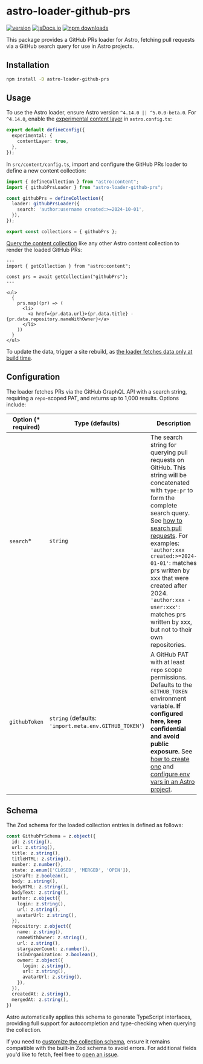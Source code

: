 # astro-loader-github-prs

[![version][version-badge]][version-link]
[![jsDocs.io][jsdocs-src]][jsdocs-href]
[![npm downloads][npm-downloads-src]][npm-downloads-href]

This package provides a GitHub PRs loader for Astro, fetching pull requests via a GitHub search query for use in Astro projects.

## Installation

```sh
npm install -D astro-loader-github-prs
```

## Usage

To use the Astro loader, ensure Astro version `^4.14.0 || ^5.0.0-beta.0`. For `^4.14.0`, enable the [experimental content layer](https://docs.astro.build/en/reference/configuration-reference/#experimentalcontentlayer) in `astro.config.ts`:

```ts
export default defineConfig({
  experimental: {
    contentLayer: true,
  },
});
```

In `src/content/config.ts`, import and configure the GitHub PRs loader to define a new content collection:

```ts
import { defineCollection } from "astro:content";
import { githubPrsLoader } from "astro-loader-github-prs";

const githubPrs = defineCollection({
  loader: githubPrsLoader({
    search: 'author:username created:>=2024-10-01',
  }),
});

export const collections = { githubPrs };
```

[Query the content collection](https://5-0-0-beta.docs.astro.build/en/guides/content-collections/#querying-collections) like any other Astro content collection to render the loaded GitHub PRs:

```astro
---
import { getCollection } from "astro:content";

const prs = await getCollection("githubPrs");
---

<ul>
  {
    prs.map((pr) => (
      <li>
        <a href={pr.data.url}>{pr.data.title} - {pr.data.repository.nameWithOwner}</a>
      </li>
    ))
  }
</ul>
```

To update the data, trigger a site rebuild, as [the loader fetches data only at build time](https://5-0-0-beta.docs.astro.build/en/reference/content-loader-reference/#object-loaders).

## Configuration

The loader fetches PRs via the GitHub GraphQL API with a search string, requiring a `repo`-scoped PAT, and returns up to 1,000 results. Options include:

| Option (* required) | Type (defaults)                                       | Description                                                                                                                                                                                                                                                                                                                                                                                                                                                                                                 |
| ------------------- | ----------------------------------------------------- | ----------------------------------------------------------------------------------------------------------------------------------------------------------------------------------------------------------------------------------------------------------------------------------------------------------------------------------------------------------------------------------------------------------------------------------------------------------------------------------------------------------- |
| `search`*           | `string`                                              | The search string for querying pull requests on GitHub. This string will be concatenated with `type:pr` to form the complete search query. See [how to search pull requests](https://docs.github.com/en/search-github/searching-on-github/searching-issues-and-pull-requests). For examples:<br>`'author:xxx created:>=2024-01-01'`: matches prs written by xxx that were created after 2024.<br>`'author:xxx -user:xxx'`: matches prs written by xxx, but not to their own repositories.                   |
| `githubToken`       | `string` (defaults: `'import.meta.env.GITHUB_TOKEN'`) | A GitHub PAT with at least `repo` scope permissions. Defaults to the `GITHUB_TOKEN` environment variable. **If configured here, keep confidential and avoid public exposure.** See [how to create one](https://docs.github.com/en/authentication/keeping-your-account-and-data-secure/managing-your-personal-access-tokens#creating-a-personal-access-token-classic) and [configure env vars in an Astro project](https://docs.astro.build/en/guides/environment-variables/#setting-environment-variables). |


## Schema

The Zod schema for the loaded collection entries is defined as follows:

```ts
const GithubPrSchema = z.object({
  id: z.string(),
  url: z.string(),
  title: z.string(),
  titleHTML: z.string(),
  number: z.number(),
  state: z.enum(['CLOSED', 'MERGED', 'OPEN']),
  isDraft: z.boolean(),
  body: z.string(),
  bodyHTML: z.string(),
  bodyText: z.string(),
  author: z.object({
    login: z.string(),
    url: z.string(),
    avatarUrl: z.string(),
  }),
  repository: z.object({
    name: z.string(),
    nameWithOwner: z.string(),
    url: z.string(),
    stargazerCount: z.number(),
    isInOrganization: z.boolean(),
    owner: z.object({
      login: z.string(),
      url: z.string(),
      avatarUrl: z.string(),
    }),
  }),
  createdAt: z.string(),
  mergedAt: z.string(),
})
```

Astro automatically applies this schema to generate TypeScript interfaces, providing full support for autocompletion and type-checking when querying the collection.

If you need to [customize the collection schema](https://5-0-0-beta.docs.astro.build/en/guides/content-collections/#defining-the-collection-schema), ensure it remains compatible with the built-in Zod schema to avoid errors. For additional fields you'd like to fetch, feel free to [open an issue](https://github.com/lin-stephanie/astro-loaders/issues).


[version-badge]: https://img.shields.io/npm/v/astro-loader-github-prs?label=release&style=flat&colorA=080f12&colorB=ef7575
[version-link]: https://www.npmjs.com/package/astro-loader-github-prs
[jsdocs-src]: https://img.shields.io/badge/jsdocs-reference-080f12?style=flat&colorA=080f12&colorB=ef7575
[jsdocs-href]: https://www.jsdocs.io/package/astro-loader-github-prs
[npm-downloads-src]: https://img.shields.io/npm/dm/astro-loader-github-prs?style=flat&colorA=080f12&colorB=ef7575
[npm-downloads-href]: https://npmjs.com/package/astro-loader-github-prs

